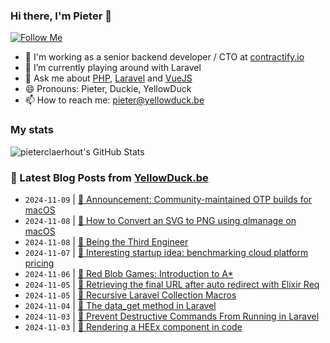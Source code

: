 ### Hi there, I'm Pieter 👋  
[![Follow Me](https://img.shields.io/github/followers/pieterclaerhout?label=Follow&style=social)](https://github.com/pieterclaerhout)

- 🏢 I'm working as a senior backend developer / CTO at [contractify.io](https://contractify.io)
- 🌱 I’m currently playing around with Laravel
- 💬 Ask me about [PHP](https://php.net), [Laravel](http://laravel.com) and [VueJS](https://vuejs.org)
- 😄 Pronouns: Pieter, Duckie, YellowDuck
- 📫 How to reach me: pieter@yellowduck.be

### My stats

![pieterclaerhout's GitHub Stats](https://github-readme-stats.vercel.app/api?username=pieterclaerhout&show_icons=true&count_private=true&line_height=40)

### 📩 Latest Blog Posts from [YellowDuck.be](https://www.yellowduck.be/)
<!-- BLOG-POST-LIST:START -->
- `2024-11-09` | [🔗 Announcement: Community-maintained OTP builds for macOS](https://www.yellowduck.be/posts/announcement-community-maintained-otp-builds-for-macos)  
- `2024-11-08` | [🐥 How to Convert an SVG to PNG using qlmanage on macOS](https://www.yellowduck.be/posts/how-to-convert-an-svg-to-png-using-qlmanage-on-macos)  
- `2024-11-08` | [🔗 Being the Third Engineer](https://www.yellowduck.be/posts/being-the-third-engineer)  
- `2024-11-07` | [🔗 Interesting startup idea: benchmarking cloud platform pricing](https://www.yellowduck.be/posts/interesting-startup-idea-benchmarking-cloud-platform-pricing)  
- `2024-11-06` | [🔗 Red Blob Games: Introduction to A*](https://www.yellowduck.be/posts/red-blob-games-introduction-to-a)  
- `2024-11-05` | [🐥 Retrieving the final URL after auto redirect with Elixir Req](https://www.yellowduck.be/posts/retrieving-the-final-url-after-auto-redirect-with-elixir-req)  
- `2024-11-05` | [🔗 Recursive Laravel Collection Macros](https://www.yellowduck.be/posts/recursive-laravel-collection-macros)  
- `2024-11-04` | [🔗 The data_get method in Laravel](https://www.yellowduck.be/posts/laravel-data_get-method)  
- `2024-11-03` | [🔗 Prevent Destructive Commands From Running in Laravel](https://www.yellowduck.be/posts/prevent-destructive-commands-from-running-in-laravel-laravel-news)  
- `2024-11-03` | [🐥 Rendering a HEEx component in code](https://www.yellowduck.be/posts/rendering-a-heex-component-in-code)  

<!-- BLOG-POST-LIST:END -->
